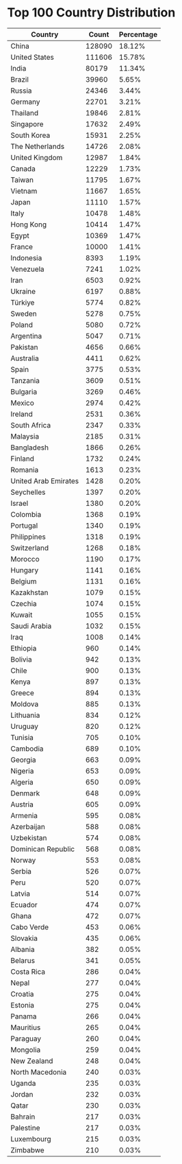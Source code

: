 # Top 100 Country Distribution
| Country | Count | Percentage |
|----|----|----|
| China | 128090 | 18.12% |
| United States | 111606 | 15.78% |
| India | 80179 | 11.34% |
| Brazil | 39960 | 5.65% |
| Russia | 24346 | 3.44% |
| Germany | 22701 | 3.21% |
| Thailand | 19846 | 2.81% |
| Singapore | 17632 | 2.49% |
| South Korea | 15931 | 2.25% |
| The Netherlands | 14726 | 2.08% |
| United Kingdom | 12987 | 1.84% |
| Canada | 12229 | 1.73% |
| Taiwan | 11795 | 1.67% |
| Vietnam | 11667 | 1.65% |
| Japan | 11110 | 1.57% |
| Italy | 10478 | 1.48% |
| Hong Kong | 10414 | 1.47% |
| Egypt | 10369 | 1.47% |
| France | 10000 | 1.41% |
| Indonesia | 8393 | 1.19% |
| Venezuela | 7241 | 1.02% |
| Iran | 6503 | 0.92% |
| Ukraine | 6197 | 0.88% |
| Türkiye | 5774 | 0.82% |
| Sweden | 5278 | 0.75% |
| Poland | 5080 | 0.72% |
| Argentina | 5047 | 0.71% |
| Pakistan | 4656 | 0.66% |
| Australia | 4411 | 0.62% |
| Spain | 3775 | 0.53% |
| Tanzania | 3609 | 0.51% |
| Bulgaria | 3269 | 0.46% |
| Mexico | 2974 | 0.42% |
| Ireland | 2531 | 0.36% |
| South Africa | 2347 | 0.33% |
| Malaysia | 2185 | 0.31% |
| Bangladesh | 1866 | 0.26% |
| Finland | 1732 | 0.24% |
| Romania | 1613 | 0.23% |
| United Arab Emirates | 1428 | 0.20% |
| Seychelles | 1397 | 0.20% |
| Israel | 1380 | 0.20% |
| Colombia | 1368 | 0.19% |
| Portugal | 1340 | 0.19% |
| Philippines | 1318 | 0.19% |
| Switzerland | 1268 | 0.18% |
| Morocco | 1190 | 0.17% |
| Hungary | 1141 | 0.16% |
| Belgium | 1131 | 0.16% |
| Kazakhstan | 1079 | 0.15% |
| Czechia | 1074 | 0.15% |
| Kuwait | 1055 | 0.15% |
| Saudi Arabia | 1032 | 0.15% |
| Iraq | 1008 | 0.14% |
| Ethiopia | 960 | 0.14% |
| Bolivia | 942 | 0.13% |
| Chile | 900 | 0.13% |
| Kenya | 897 | 0.13% |
| Greece | 894 | 0.13% |
| Moldova | 885 | 0.13% |
| Lithuania | 834 | 0.12% |
| Uruguay | 820 | 0.12% |
| Tunisia | 705 | 0.10% |
| Cambodia | 689 | 0.10% |
| Georgia | 663 | 0.09% |
| Nigeria | 653 | 0.09% |
| Algeria | 650 | 0.09% |
| Denmark | 648 | 0.09% |
| Austria | 605 | 0.09% |
| Armenia | 595 | 0.08% |
| Azerbaijan | 588 | 0.08% |
| Uzbekistan | 574 | 0.08% |
| Dominican Republic | 568 | 0.08% |
| Norway | 553 | 0.08% |
| Serbia | 526 | 0.07% |
| Peru | 520 | 0.07% |
| Latvia | 514 | 0.07% |
| Ecuador | 474 | 0.07% |
| Ghana | 472 | 0.07% |
| Cabo Verde | 453 | 0.06% |
| Slovakia | 435 | 0.06% |
| Albania | 382 | 0.05% |
| Belarus | 341 | 0.05% |
| Costa Rica | 286 | 0.04% |
| Nepal | 277 | 0.04% |
| Croatia | 275 | 0.04% |
| Estonia | 275 | 0.04% |
| Panama | 266 | 0.04% |
| Mauritius | 265 | 0.04% |
| Paraguay | 260 | 0.04% |
| Mongolia | 259 | 0.04% |
| New Zealand | 248 | 0.04% |
| North Macedonia | 240 | 0.03% |
| Uganda | 235 | 0.03% |
| Jordan | 232 | 0.03% |
| Qatar | 230 | 0.03% |
| Bahrain | 217 | 0.03% |
| Palestine | 217 | 0.03% |
| Luxembourg | 215 | 0.03% |
| Zimbabwe | 210 | 0.03% |
